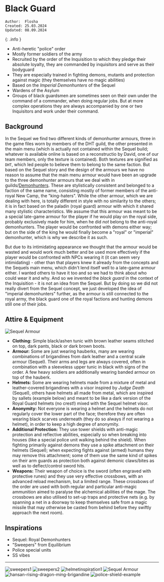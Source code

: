 # Black Guard

```
Author:  Flosha
Created: 25.03.2024
Updated: 08.09.2024
```
{: .info }

* Anti-heretic "police" order
* Mostly former soldiers of the army
* Recruited by the order of the Inquisition to which they pledge their absolute loyalty, they are commanded by inquisitors and serve as their bodyguard
* They are especially trained in fighting demons, mutants and protection against magic (they themselves have no magic abilities) 
* Based on the *Imperial Demonhunters* of the Sequel
* Wardens of the Asylum
* Groups of black guardsmen are sometimes seen on their own under the command of a commander, when doing regular jobs. But at more complex operations they are always accompanied by one or two Inquisitors and work under their command.


## Background

In the Sequel we find two different kinds of demonhunter armours, three in the game files worn by members of the DHT guild, the other presented in the main menu (which is actually not contained within the Sequel build; whatever is available online is based on a reconstructio by David, one of our team members, only the texture is contained). Both textures are signified as `DHT`, which led people to believe them to belong to the same faction. But based on the Sequel story and the design of the armours we have no reason to assume that the main menu armour would have been an upgrade to the three demonhunter armours that we deal with in guilds/[Demonhunters](/story/factions/guilds/demonhunters). These are stylistically consistent and belonged to a faction of the same name, consisting mostly of former members of the anti-royal New Camp, the "king-haters". While the other armour, which we are dealing with here, is totally different in style with no similarity to the others; it is in fact based on the paladin (royal guard) armour with which it shared many stylistic characteristics. We assume that this armour was meant to be a special late-game armour for the player if he would play on the royal side, probably exclusively made for him, when he did *not* belong to the anti-royal demonhunters. The player would be confronted with demons either way; but on the side of the king he would finally become a "royal" or "imperial" demonhunter, which is why we describe it as such. 

But due to its intimidating appearance we thought that the armour would be wasted and would work much better and be used more effectively if the player would be confronted with NPCs wearing it (it can seem very intimidating) - other than that players knew it already from the concepts and the Sequels main menu, which didn't lend itself well to a late-game armour either. I wanted others to have it too and so we had to think about who could wear it and why. And so we invented the *black guard* in the context of the Inquisition - it is not an idea from the Sequel. But by doing so we did not really divert from the Sequel concept, we just developed the idea of "imperial demonhunters" further, as the armour is still connected to the royal army, the black guard one of the royal factions and hunting demons still one of their jobs. 


## Attire & Equipment

![Sequel Armour](/_img/factions/guilds/Demon-Hunter2.jpg)

* **Clothing:** Simple black/ashen tunic with brown leather seams stitched on top, dark pants, black or dark brown boots.  
* **Armour:** Some are just wearing hauberks, many are wearing combinations of brigandines from dark leather and a central scale armour (Sequel). Their arms and legs are always covered, often in combination with a sleeveless upper tunic in black with signs of the order. A few heavy soldiers are additionally wearing banded armour on top of the hauberk. 
* **Helmets:** Some are wearing helmets made from a mixture of metal and leather-covered brigandines with a visor inspired by *Judge Death* (Sequel), others have helmets all made from metal, which are inspired by sallets (example below) and meant to be like a dark version of the Royal Guard helmets (no crest!) mixed with the Sequel helmet visor.  
* **Anonymity:** Not everyone is wearing a helmet and the helmets do not regularly cover the lower part of the face; therefore they are often wearing black scarves underneath (they do so always if not wearing a helmet), in order to keep a high degree of anonymity.  
* **Additional Protection:** They use tower shields with anti-magic protection and reflective abilities, especially so when breaking into houses (like a special police unit walking behind the shield). When fighting primarily against demons they use a spike attachment on their helmets (Sequel); when expecting fights against (armed) humans they may remove this attachment; some of them use the same kind of spikes on their arm guards as protection both against demonic claws/bites as well as to deflect/control sword hits.
* **Weapons:** Their weapon of choice is the sword (often engraved with protective runes) and they use very effective crossbows, with an advanced reload mechanism, but a limited range. These crossbows of the order are used with both regular and particular anti-magic ammunition aimed to paralyse the alchemical abilities of the mage. The crossbows are also utilised to set-up traps and protective nets (e.g. by spanning a net in a doorway to keep themselves safe from a magic missile that may otherwise be casted from behind before they swiftly approach the next room).


## Inspirations  

* Sequel: Royal Demonhunters
* "Sweepers" from Equilibrium
* Police special units
* SS vibes

---

![sweepers1](/_img/factions/guilds/movie-equilibrium-wallpaper-thumb.jpg)
![sweepers2](/_img/factions/guilds/876dfa2e955fb5af9dafbeef83b419ca.jpg)
![helmetinspiration1](/_img/factions/guilds/IMG_20240908_121001.jpg)
![Sequel Armour](/_img/factions/guilds/Demon-Hunter2.jpg)
![hansan-rising-dragon-ming-brigandine](/_img/factions/guilds/photo1585534.jpg)
![police-shield-example](/_img/factions/guilds/360_F_720171742_DuwgStCWY0MbjVCUarEIa8pMHKYP3u9T.jpg)

